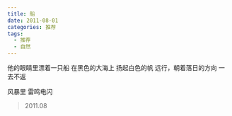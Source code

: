 ```yaml
---
title: 船
date: 2011-08-01
categories: 推荐
tags:
  - 推荐
  - 自然
---
```


他的眼睛里漂着一只船
在黑色的大海上
扬起白色的帆
远行，朝着落日的方向<!--more-->
一去不返

风暴里
雷鸣电闪

> 2011.08